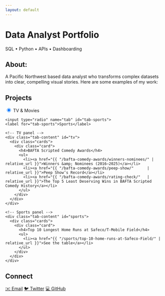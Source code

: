 ```yaml
---
layout: default
---
```


# Data Analyst Portfolio

<p class="subtitle">SQL • Python • APIs • Dashboarding</p>

<section id="about">
  <h2>About:</h2>
  <p>
     A Pacific Northwest based data analyst who transforms complex datasets into clear, compelling visual stories. Here are some examples of my work:
  </p>
</section>

<section id="projects">
  <h2>Projects</h2>

  <div class="tabs">
    <!-- the two radio buttons -->
    <input type="radio" name="tab" id="tab-tv" checked>
    <label for="tab-tv">TV &amp; Movies</label>

    <input type="radio" name="tab" id="tab-sports">
    <label for="tab-sports">Sports</label>

    <!-- TV panel -->
    <div class="tab-content" id="tv">
      <div class="cards">
        <div class="card">
          <h4>BAFTA Scripted Comedy Awards</h4>
          <ul>
            <li><a href="{{ "/bafta-comedy-awards/winners-nominees/" | relative_url }}">Winners &amp; Nominees (2016–2025)</a></li>
            <li><a href="{{ "/bafta-comedy-awards/peep-show/"      | relative_url }}">Peep Show’s Record</a></li>
            <li><a href="{{ "/bafta-comedy-awards/rating-check/"   | relative_url }}">The Top 5 Least Deserving Wins in BAFTA Scripted Comedy History</a></li>
          </ul>
        </div>
      </div>
    </div>

    <!-- Sports panel -->
    <div class="tab-content" id="sports">
      <div class="cards">
        <div class="card">
          <h4>Top 10 Longest Home Runs at Safeco/T-Mobile Field</h4>
          <ul>
            <li><a href="{{ "/sports/top-10-home-runs-at-Safeco-Field/" | relative_url }}">See the table</a></li>
          </ul>
        </div>
      </div>
    </div>
  </div>
</section>


<section id="contact">
  <h2>Connect</h2>
  <div class="social-links">
    <a href="mailto:masoncolborn@gmail.com">✉️ Email</a>
    <a href="https://twitter.com/relaxedmason">🐦 Twitter</a>
    <a href="https://github.com/relaxedmason">💻 GitHub</a>
  </div>
</section>




